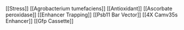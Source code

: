 [[Stress]]
[[Agrobacterium tumefaciens]]
[[Antioxidant]]
[[Ascorbate peroxidase]]
[[Enhancer Trapping]]
[[Psb11 Bar Vector]]
[[4X Camv35s Enhancer]]
[[Gfp Cassette]]
